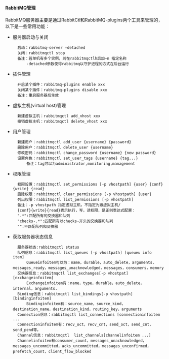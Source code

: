 #### RabbitMQ管理

RabbitMQ服务器主要是通过RabbitCtl和RabbitMQ-plugins两个工具来管理的，以下是一些常用功能：

- 服务器启动与关闭

		启动：rabbitmq-server –detached
		关闭：rabbitmqctl stop
		备注：若单机有多个实例，则在rabbitmqctlh后加–n 指定名称
			-detached参数使得rabbitmq以守护进程的方式在后台运行

- 插件管理

		开启某个插件：rabbitmq-plugins enable xxx
		关闭某个插件：rabbitmq-plugins disable xxx
		备注：重启服务器后生效

- 虚拟主机(virtual host)管理

		新建虚拟主机：rabbitmqctl add_vhost xxx
		撤销虚拟主机：rabbitmqctl delete_vhost xxx

- 用户管理

		新建用户：rabbitmqctl add_user {username} {password}
		删除用户：rabbitmqctl delete_user {username}
		修改密码：rabbitmqctl change_password {username} {new password}
		设置角色：rabbitmqctl set_user_tags {username} {tag...}
			备注：tag可以为administrator,monitoring,management

- 权限管理
	
		权限设置：rabbitmqctl set_permissions [-p vhostpath] {user} {conf} {write} {read}
		删除权限：rabbitmqctl clear_permissions [-p vhostpath] {user}
		列出权限：rabbitmqctl list_permissions [-p vhostpath]
		备注：-p vhostpath 指定虚拟主机，不指定为跟虚拟主机/
		{conf}{write}{read}表示执行，写，读权限，是正则表达式配置：
		".*":匹配所有的交换器和队列
		"checks-.*":匹配所有以checks-开头的交换器和队列
		"":不匹配队列和交换器




- 获取服务器状态信息

		服务器状态:rabbitmqctl status
		队列信息：rabbitmqctl list_queues [-p vhostpath] [queueu info item]
			Queueinfoitem可以为：name，durable，auto_delete，arguments，messages_ready，messages_unacknowledged，messages，consumers，memory
		交换器信息：rabbitmqctl list_exchanges[-p vhostpat] [exchangeinfoitem]
            Exchangeinfoitem有：name，type，durable，auto_delete，internal，arguments.
		Binding信息：rabbitmqctl list_bindings[-p vhostpath] [bindinginfoitem]       
            Bindinginfoitem有：source_name，source_kind，destination_name，destination_kind，routing_key，arguments
		Connection信息：rabbitmqctl list_connections [connectioninfoitem ...
		Connectioninfoitem有：recv_oct，recv_cnt，send_oct，send_cnt，send_pend等。
		Channel信息：rabbitmqctl  list_channels[channelinfoitem ...]
		Channelinfoitem有consumer_count，messages_unacknowledged，messages_uncommitted，acks_uncommitted，messages_unconfirmed，prefetch_count，client_flow_blocked

